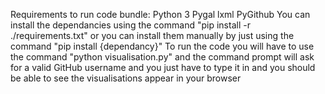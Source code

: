 Requirements to run code bundle:
Python 3
Pygal
lxml
PyGithub
You can install the dependancies using the command "pip install -r ./requirements.txt" or you can install them manually by just using the command "pip install {dependancy}"
To run the code you will have to use the command "python visualisation.py" and the command prompt will ask for a valid GitHub username and you just have to type it in and you should be able to see the visualisations appear in your browser

